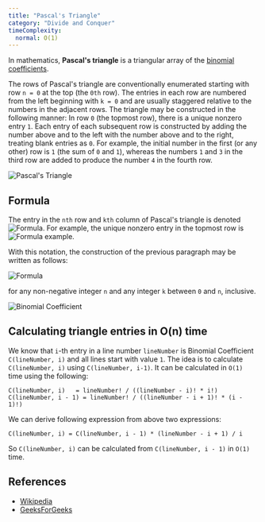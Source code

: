 ```yaml
---
title: "Pascal's Triangle"
category: "Divide and Conquer"
timeComplexity:
  normal: O(1)
---
```


In mathematics, **Pascal's triangle** is a triangular array of
the [binomial coefficients](https://en.wikipedia.org/wiki/Binomial_coefficient).

The rows of Pascal's triangle are conventionally enumerated
starting with row `n = 0` at the top (the `0th` row). The
entries in each row are numbered from the left beginning
with `k = 0` and are usually staggered relative to the
numbers in the adjacent rows. The triangle may be constructed
in the following manner: In row `0` (the topmost row), there
is a unique nonzero entry `1`. Each entry of each subsequent
row is constructed by adding the number above and to the
left with the number above and to the right, treating blank
entries as `0`. For example, the initial number in the
first (or any other) row is `1` (the sum of `0` and `1`),
whereas the numbers `1` and `3` in the third row are added
to produce the number `4` in the fourth row.

![Pascal's Triangle](https://upload.wikimedia.org/wikipedia/commons/0/0d/PascalTriangleAnimated2.gif)

## Formula

The entry in the `nth` row and `kth` column of Pascal's
triangle is denoted ![Formula](https://wikimedia.org/api/rest_v1/media/math/render/svg/206415d3742167e319b2e52c2ca7563b799abad7).
For example, the unique nonzero entry in the topmost
row is ![Formula example](https://wikimedia.org/api/rest_v1/media/math/render/svg/b7e35f86368d5978b46c07fd6dddca86bd6e635c).

With this notation, the construction of the previous
paragraph may be written as follows:

![Formula](https://wikimedia.org/api/rest_v1/media/math/render/svg/203b128a098e18cbb8cf36d004bd7282b28461bf)

for any non-negative integer `n` and any
integer `k` between `0` and `n`, inclusive.

![Binomial Coefficient](https://wikimedia.org/api/rest_v1/media/math/render/svg/a2457a7ef3c77831e34e06a1fe17a80b84a03181)

## Calculating triangle entries in O(n) time

We know that `i`-th entry in a line number `lineNumber` is
Binomial Coefficient `C(lineNumber, i)` and all lines start
with value `1`. The idea is to
calculate `C(lineNumber, i)` using `C(lineNumber, i-1)`. It
can be calculated in `O(1)` time using the following:

```
C(lineNumber, i)   = lineNumber! / ((lineNumber - i)! * i!)
C(lineNumber, i - 1) = lineNumber! / ((lineNumber - i + 1)! * (i - 1)!)
```

We can derive following expression from above two expressions:

```
C(lineNumber, i) = C(lineNumber, i - 1) * (lineNumber - i + 1) / i
```

So `C(lineNumber, i)` can be calculated
from `C(lineNumber, i - 1)` in `O(1)` time.

## References

- [Wikipedia](https://en.wikipedia.org/wiki/Pascal%27s_triangle)
- [GeeksForGeeks](https://www.geeksforgeeks.org/pascal-triangle/)

